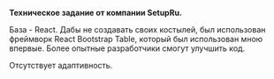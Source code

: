 <b>Техническое задание от компании SetupRu.</b>

База - React.
Дабы не создавать своих костылей, был использован фреймворк React Bootstrap Table, который был использован мною впервые.
Более опытные разработчики смогут улучшить код.

Отсутствует адаптивность.
